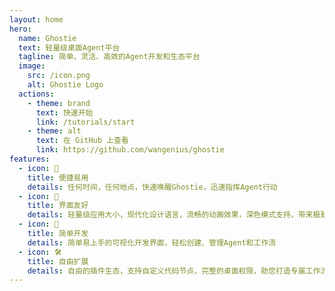 ```yaml
---
layout: home
hero:
  name: Ghostie
  text: 轻量级桌面Agent平台
  tagline: 简单、灵活、高效的Agent开发和生态平台
  image:
    src: /icon.png
    alt: Ghostie Logo
  actions:
    - theme: brand
      text: 快速开始
      link: /tutorials/start
    - theme: alt
      text: 在 GitHub 上查看
      link: https://github.com/wangenius/ghostie
features:
  - icon: 🚀
    title: 便捷易用
    details: 任何时间，任何地点，快速唤醒Ghostie，迅速指挥Agent行动
  - icon: 🎉
    title: 界面友好
    details: 轻量级应用大小，现代化设计语言，流畅的动画效果，深色模式支持，带来极致用户体验
  - icon: 🎨
    title: 简单开发
    details: 简单易上手的可视化开发界面，轻松创建、管理Agent和工作流
  - icon: 🛠️
    title: 自由扩展
    details: 自由的插件生态，支持自定义代码节点，完整的桌面权限，助您打造专属工作流
---
```

